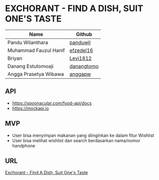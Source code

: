 # EXCHORANT - FIND A DISH, SUIT ONE'S TASTE
| Name                  | Github   |
|-----------------------|----------|
| Pandu Wilanthara      | [panduwil](https://github.com/panduwil) |
| Muhammad Fauzul Hanif | [efzedel16](https://github.com/efzedel16) |
| Briyan                | [Levi1812](https://github.com/Levi1812) |
| Danang Estutomoaji    | [danangtomo](https://github.com/danangtomo) |
| Angga Prasetya Wibawa | [anggapw](https://github.com/anggapw) |


## API
- https://spoonacular.com/food-api/docs
- https://mockapi.io

## MVP
- User bisa menyimpan makanan yang diinginkan ke dalam fitur Wishlist
- User bisa melihat wishlist dan search berdasarkan nama/nomor handphone

## URL
[Exchorant - Find A Dish, Suit One's Taste](https://exchorant.netlify.app/)

